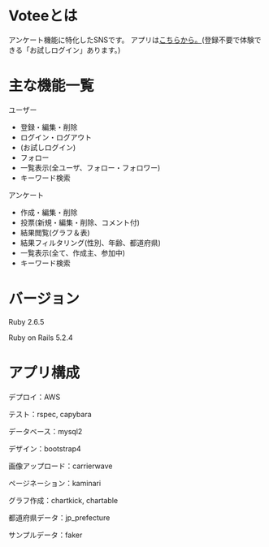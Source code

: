 # Voteeとは
アンケート機能に特化したSNSです。
アプリは[こちらから。](http://52.194.134.56/)(登録不要で体験できる「お試しログイン」あります。)
# 主な機能一覧
ユーザー
* 登録・編集・削除
* ログイン・ログアウト
* (お試しログイン)
* フォロー
* 一覧表示(全ユーザ、フォロー・フォロワー)
* キーワード検索

アンケート
* 作成・編集・削除
* 投票(新規・編集・削除、コメント付)
* 結果閲覧(グラフ＆表)
* 結果フィルタリング(性別、年齢、都道府県)
* 一覧表示(全て、作成主、参加中)
* キーワード検索
# バージョン
Ruby 2.6.5

Ruby on Rails 5.2.4
# アプリ構成
デプロイ：AWS

テスト：rspec, capybara

データベース：mysql2

デザイン：bootstrap4

画像アップロード：carrierwave

ページネーション：kaminari

グラフ作成：chartkick, chartable

都道府県データ：jp_prefecture

サンプルデータ：faker
